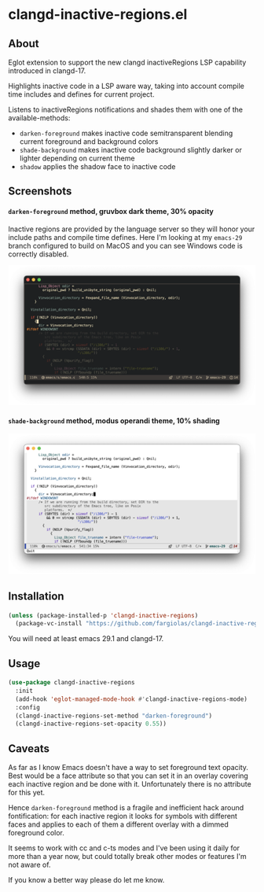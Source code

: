# clangd-inactive-regions.el

## About

Eglot extension to support the new clangd inactiveRegions LSP
capability introduced in clangd-17.

Highlights inactive code in a LSP aware way, taking into account
compile time includes and defines for current project.

Listens to inactiveRegions notifications and shades them with one of
the available-methods:

* `darken-foreground` makes inactive code semitransparent blending
  current foreground and background colors
* `shade-background` makes inactive code background slightly darker or
  lighter depending on current theme
* `shadow` applies the shadow face to inactive code

## Screenshots

#### `darken-foreground` method, gruvbox dark theme, 30% opacity

Inactive regions are provided by the language server so they will
honor your include paths and compile time defines. Here I'm looking at
my `emacs-29` branch configured to build on MacOS and you can see
Windows code is correctly disabled.

![darken-foreground](./screenshots/darken-foreground-gruvbox-dark.png)

#### `shade-background` method, modus operandi theme, 10% shading

![shade-background](./screenshots/shade-background-modus-operandi.png)

## Installation

```lisp
(unless (package-installed-p 'clangd-inactive-regions)
  (package-vc-install "https://github.com/fargiolas/clangd-inactive-regions.el"))
```

You will need at least emacs 29.1 and clangd-17.

## Usage

```lisp
(use-package clangd-inactive-regions
  :init
  (add-hook 'eglot-managed-mode-hook #'clangd-inactive-regions-mode)
  :config
  (clangd-inactive-regions-set-method "darken-foreground")
  (clangd-inactive-regions-set-opacity 0.55))
```


## Caveats

As far as I know Emacs doesn't have a way to set foreground text
opacity. Best would be a face attribute so that you can set it in an
overlay covering each inactive region and be done with it. Unfortunately
there is no attribute for this yet.

Hence `darken-foreground` method is a fragile and inefficient hack around
fontification: for each inactive region it looks for symbols with
different faces and applies to each of them a different overlay with a
dimmed foreground color.

It seems to work with cc and c-ts modes and I've been using it daily
for more than a year now, but could totally break other modes or
features I'm not aware of.

If you know a better way please do let me know.